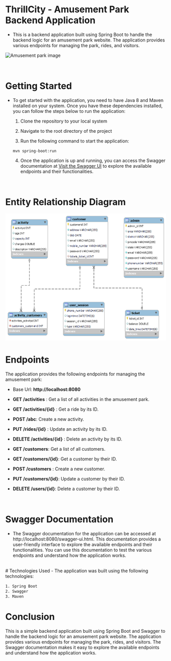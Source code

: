 # **ThrillCity** - Amusement Park Backend Application

* This is a backend application built using Spring Boot to handle the backend logic for an amusement park website. The application provides various endpoints for managing the park, rides, and visitors.

![Amusement park image]( /musementPark.jpeg "Amusement Park")


<br>

# Getting Started

* To get started with the application, you need to have Java 8 and Maven installed on your system. Once you have these dependencies installed, you can follow the steps below to run the application:

    1. Clone the repository to your local system

    2. Navigate to the root directory of the project

    3. Run the following command to start the application:
 
    ```
    mvn spring-boot:run 
    ```
    4. Once the application is up and running, you can access the Swagger documentation at <span> [Visit the Swagger UI](http://localhost:8080/swagger-ui.html)</span> to explore the available endpoints and their functionalities.

<br>


# Entity Relationship Diagram

![ER Diagram image]( /ThrillCityER.png "Amusement Park")

# Endpoints
The application provides the following endpoints for managing the amusement park:

- Base Url: **http://localhost:8080**

- **GET /activities** : Get a list of all activities in the amusement park.

- **GET /activities/{id}** : Get a ride by its ID.

- **POST /abc**: Create a new activity.

- **PUT /rides/{id}** : Update an activity by its ID.

- **DELETE /activities/{id}** : Delete an activity by its ID.

- **GET /customers**: Get a list of all customers.

- **GET /customers/{id}**: Get a customer by their ID.

- **POST /customers** : Create a new customer.

- **PUT /customers/{id}**: Update a customer by their ID.

- **DELETE /users/{id}**: Delete a customer by their ID.

<br>


# Swagger Documentation
* The Swagger documentation for the application can be accessed at http://localhost:8080/swagger-ui.html. This documentation provides a user-friendly interface to explore the available endpoints and their functionalities. You can use this documentation to test the various endpoints and understand how the application works.
<br>
# Technologies Used
- The application was built using the following technologies:

    1. Spring Boot
    2. Swagger
    3. Maven

# Conclusion
This is a simple backend application built using Spring Boot and Swagger to handle the backend logic for an amusement park website. The application provides various endpoints for managing the park, rides, and visitors. The Swagger documentation makes it easy to explore the available endpoints and understand how the application works.
